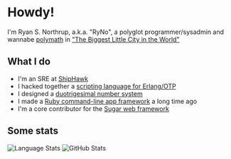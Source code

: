 # Howdy!

I'm Ryan S. Northrup, a.k.a. "RyNo", a polyglot programmer/sysadmin and wannabe [polymath](https://en.wikipedia.org/wiki/Polymath) in ["The Biggest Little City in the World"](https://en.wikipedia.org/wiki/Reno,_Nevada)

## What I do

- I'm an SRE at [ShipHawk](https://shiphawk.com)
- I hacked together a [scripting language for Erlang/OTP](https://otpcl.github.io)
- I designed a [duotrigesimal number system](https://base32h.github.io)
- I made a [Ruby command-line app framework](https://github.com/YellowApple/bales) a long time ago
- I'm a core contributor for the [Sugar web framework](https://sugar-framework.github.io)

## Some stats

![Language Stats](https://github-readme-stats.vercel.app/api/top-langs?username=yellowapple&show_icons=true&locale=en&layout=compact&langs_count=8)
![GitHub Stats](https://github-readme-stats.vercel.app/api?username=yellowapple&show_icons=true&locale=en&count_private=true)
